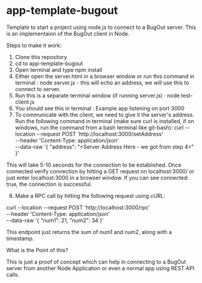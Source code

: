 # app-template-bugout

Template to start a project using node.js to connect to a BugOut server. This is an implementaion of the BugOut client in Node.

Steps to make it work:

1. Clone this repository
2. cd to app-template-bugout
3. Open terminal and type npm install
4. Either open the server.html in a browser window or run this command in terminal : node server.js - this will echo an address, we will use this to connect to server.
5. Run this is a separate terminal window (if running server.js) : node test-client.js
6. You should see this in terminal : Example app listening on port 3000
7. To communicate with the client, we need to give it the server's address. Run the following command in terminal (make sure curl is installed, if on windows, run the command from a bash terminal like git-bash):
curl --location --request POST 'http://localhost:3000/setAddress' \
--header 'Content-Type: application/json' \
--data-raw '{
    "address": "<Server Address Here - we got from step 4>"
}'

This will take 5-10 seconds for the connection to be established. Once connected verify connection by hitting a GET request on localhost:3000/ or just enter localhost:3000 in a browser window. If you can see connected: true, the connection is successful.

8. Make a RPC call by hitting the following request using cURL:

curl --location --request POST 'http://localhost:3000/rpc' \
--header 'Content-Type: application/json' \
--data-raw '{
    "num1": 21,
    "num2": 34
}'

This endpoint just returns the sum of num1 and num2, along with a timestamp.

What is the Point of this?

This is just a proof of concept which can help in connecting to a BugOut server from another Node Application or even a normal app using REST API calls.
